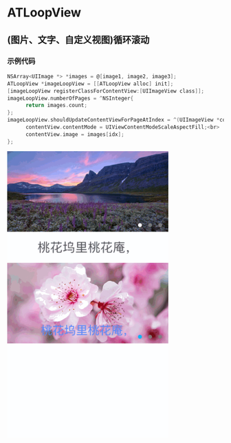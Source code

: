 #  ATLoopView

## (图片、文字、自定义视图)循环滚动

### 示例代码
```Objective-C
NSArray<UIImage *> *images = @[image1, image2, image3];
ATLoopView *imageLoopView = [[ATLoopView alloc] init];
[imageLoopView registerClassForContentView:[UIImageView class]];
imageLoopView.numberOfPages = ^NSInteger{
      return images.count;
};
imageLoopView.shouldUpdateContentViewForPageAtIndex = ^(UIImageView *contentView, NSInteger idx){
      contentView.contentMode = UIViewContentModeScaleAspectFill;<br>
      contentView.image = images[idx];
};
```

 <img src="https://github.com/lantuhy/ATLoopView/blob/master/Screenshot/Screenshot.gif" width="375" height="667" />




